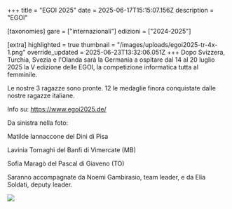 +++
title = "EGOI 2025"
date = 2025-06-17T15:15:07.156Z
description = "EGOI"

[taxonomies]
gare = ["internazionali"]
edizioni = ["2024-2025"]

[extra]
highlighted = true
thumbnail = "/images/uploads/egoi2025-tr-4x-1.png"
override_updated = 2025-06-23T13:32:06.051Z
+++
Dopo Svizzera, Turchia, Svezia e l'Olanda sarà la Germania a ospitare dal 14 al 20 luglio 2025 la V edizione delle EGOI, la competizione informatica tutta al femminile.

<!-- more -->

Le nostre 3 ragazze sono pronte. 12 le medaglie finora conquistate dalle nostre
ragazze italiane.

Info su: <https://www.egoi2025.de/>

Da sinistra nella foto:

Matilde Iannaccone del Dini di Pisa

Lavinia Tornaghi del Banfi di Vimercate (MB)

Sofia Maragò del Pascal di Giaveno (TO)

Saranno accompagnate da Noemi Gambirasio, team leader, e da Elia Soldati,
deputy leader.

![](/images/uploads/egoi1.jpg)
